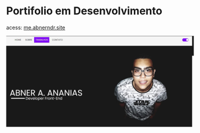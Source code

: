 # Portifolio em Desenvolvimento

acess: <a href="http://me.abnerndr.site">me.abnerndr.site</a>


<img src="/.github/capa.JPG" alt="Capa" >
